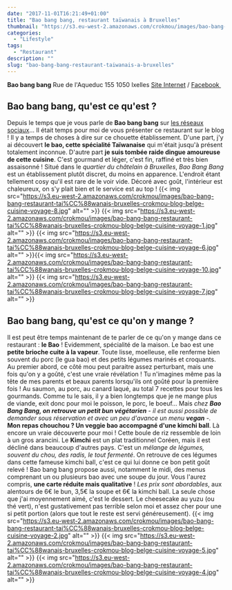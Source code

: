 ```yaml
---
date: "2017-11-01T16:21:49+01:00"
title: "Bao bang bang, restaurant taïwanais à Bruxelles"
thumbnail: "https://s3.eu-west-2.amazonaws.com/crokmou/images/bao-bang-bang-restaurant-tai%CC%88wanais-bruxelles-crokmou-blog-belge-cuisine-voyage-3.jpg"
categories:
  - "Lifestyle"
tags:
  - "Restaurant"
description: ""
slug: "bao-bang-bang-restaurant-taiwanais-a-bruxelles"
---
```


**Bao bang bang** Rue de l'Aqueduc 155 1050 Ixelles [Site Internet](http://baobangbang.be/) / [Facebook ](https://www.facebook.com/baobangbangbruxelles/)

## **Bao bang bang, qu'est ce qu'est ?**

Depuis le temps que je vous parle de **Bao bang bang** sur [les réseaux sociaux](https://www.instagram.com/p/BZqO_f9FVGK/?taken-by=crokmou.blog)... Il était temps pour moi de vous présenter ce restaurant sur le blog ! Il y a temps de choses à dire sur ce chouette établissement. D'une part, j'y ai découvert **le bao, cette spécialité Taïwanaise** qui m'était jusqu'à présent totalement inconnue. D'autre part **je suis tombée raide dingue amoureuse de cette cuisine**. C'est gourmand et léger, c'est fin, raffiné et très bien assaisonné ! Situé dans le _quartier du châtelain à Bruxelles_, _Bao Bang Bang_ est un établissement plutôt discret, du moins en apparence. L'endroit étant tellement cosy qu'il est rare de le voir vide. Décoré avec goût, l'intérieur est chaleureux, on s'y plait bien et le service est au top ! {{< img src="https://s3.eu-west-2.amazonaws.com/crokmou/images/bao-bang-bang-restaurant-tai%CC%88wanais-bruxelles-crokmou-blog-belge-cuisine-voyage-8.jpg" alt="" >}} {{< img src="https://s3.eu-west-2.amazonaws.com/crokmou/images/bao-bang-bang-restaurant-tai%CC%88wanais-bruxelles-crokmou-blog-belge-cuisine-voyage-1.jpg" alt="" >}} {{< img src="https://s3.eu-west-2.amazonaws.com/crokmou/images/bao-bang-bang-restaurant-tai%CC%88wanais-bruxelles-crokmou-blog-belge-cuisine-voyage-6.jpg" alt="" >}}{{< img src="https://s3.eu-west-2.amazonaws.com/crokmou/images/bao-bang-bang-restaurant-tai%CC%88wanais-bruxelles-crokmou-blog-belge-cuisine-voyage-10.jpg" alt="" >}} {{< img src="https://s3.eu-west-2.amazonaws.com/crokmou/images/bao-bang-bang-restaurant-tai%CC%88wanais-bruxelles-crokmou-blog-belge-cuisine-voyage-7.jpg" alt="" >}}

## **Bao bang bang, qu'est ce qu'on y mange ?**

Il est peut être temps maintenant de te parler de ce qu'on y mange dans ce restaurant : **le Bao** ! Evidemment, spécialité de la maison. Le bao est une **petite brioche cuite à la vapeur**. Toute lisse, moelleuse, elle renferme bien souvent du porc (le gua bao) et des petits légumes marinés et croquants. Au premier abord, ce côté mou peut paraitre assez perturbant, mais une fois qu'on y a goûté, c'est une vraie révélation ! Tu n'imagines même pas la tête de mes parents et beaux parents lorsqu'ils ont goûté pour la première fois ! Au saumon, au porc, au canard laqué, au total 7 recettes pour tous les gourmands. Comme tu le sais, il y a bien longtemps que je ne mange plus de viande, exit donc pour moi le poisson, le porc, le boeuf... Mais _chez **Bao Bang Bang, on retrouve un petit bun végétarien** - il est aussi possible de demander sous réservation et avec un peu d'avance un menu **vegan** -._ **Mon repas chouchou ? Un veggie bao accompagné d'une kimchi ball**. Là encore un vraie découverte pour moi ! Cette boule de riz ressemble de loin à un gros arancini. Le **Kimchi** est un plat traditionnel Coréen, mais il est décliné dans beaucoup d'autres pays. C'est un _mélange de légumes, souvent du chou, des radis, le tout fermenté_. On retrouve de ces légumes dans cette fameuse kimchi ball, c'est ce qui lui donne ce bon petit goût relevé ! Bao bang bang propose aussi, notamment le midi, des menus comprenant un ou plusieurs bao avec une soupe du jour. Vous l'aurez compris, **une carte réduite mais qualitative** ! _Les prix sont abordables_, aux alentours de 6€ le bun, 3,5€ la soupe et 6€ la kimchi ball. La seule chose que j'ai moyennement aimé, c'est le dessert. Le cheesecake au yuzu (ou thé vert), n'est gustativement pas terrible selon moi et assez cher pour une si petit portion (alors que tout le reste est servi généreusement). {{< img src="https://s3.eu-west-2.amazonaws.com/crokmou/images/bao-bang-bang-restaurant-tai%CC%88wanais-bruxelles-crokmou-blog-belge-cuisine-voyage-2.jpg" alt="" >}} {{< img src="https://s3.eu-west-2.amazonaws.com/crokmou/images/bao-bang-bang-restaurant-tai%CC%88wanais-bruxelles-crokmou-blog-belge-cuisine-voyage-5.jpg" alt="" >}} {{< img src="https://s3.eu-west-2.amazonaws.com/crokmou/images/bao-bang-bang-restaurant-tai%CC%88wanais-bruxelles-crokmou-blog-belge-cuisine-voyage-4.jpg" alt="" >}}